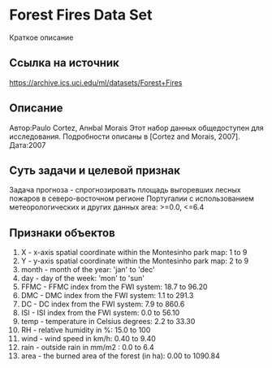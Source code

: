 # Forest Fires Data Set
Краткое описание
## Ссылка на источник
https://archive.ics.uci.edu/ml/datasets/Forest+Fires
## Описание
Автор:Paulo Cortez, Anнbal Morais
Этот набор данных общедоступен для исследования. Подробности описаны в [Cortez and Morais, 2007].
Дата:2007
## Суть задачи и целевой признак
Задача прогноза - спрогнозировать площадь выгоревших лесных пожаров в северо-восточном регионе Португалии с использованием метеорологических и других данных
area: >=0.0, <=6.4
## Признаки объектов
1. X - x-axis spatial coordinate within the Montesinho park map: 1 to 9
2. Y - y-axis spatial coordinate within the Montesinho park map: 2 to 9
3. month - month of the year: 'jan' to 'dec'
4. day - day of the week: 'mon' to 'sun'
5. FFMC - FFMC index from the FWI system: 18.7 to 96.20
6. DMC - DMC index from the FWI system: 1.1 to 291.3
7. DC - DC index from the FWI system: 7.9 to 860.6
8. ISI - ISI index from the FWI system: 0.0 to 56.10
9. temp - temperature in Celsius degrees: 2.2 to 33.30
10. RH - relative humidity in %: 15.0 to 100
11. wind - wind speed in km/h: 0.40 to 9.40
12. rain - outside rain in mm/m2 : 0.0 to 6.4
13. area - the burned area of the forest (in ha): 0.00 to 1090.84